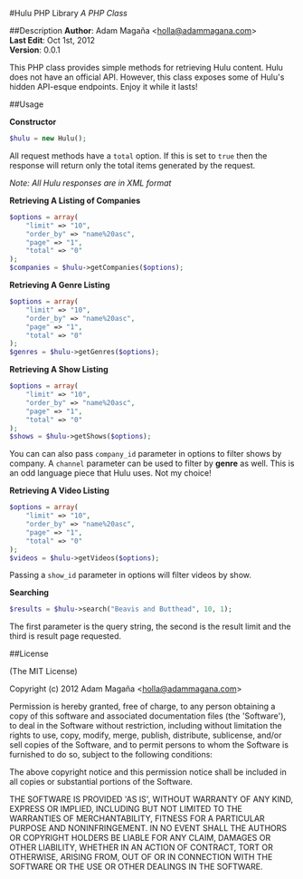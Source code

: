 #Hulu PHP Library
*A PHP Class*

##Description
**Author**: Adam Magaña &lt;holla@adammagana.com&gt;  
**Last Edit**: Oct 1st, 2012  
**Version**: 0.0.1

This PHP class provides simple methods for retrieving Hulu content. Hulu does not have an official API. However, this class exposes some of Hulu's hidden API-esque endpoints. Enjoy it while it lasts!

##Usage

**Constructor**
```php
$hulu = new Hulu();
```

All request methods have a `total` option. If this is set to `true` then the response will return only the total items generated by the request.  

*Note: All Hulu responses are in XML format*

**Retrieving A Listing of Companies**
```php
$options = array(
    "limit" => "10",
    "order_by" => "name%20asc",
    "page" => "1",
    "total" => "0"
);
$companies = $hulu->getCompanies($options);
```

**Retrieving A Genre Listing**
```php
$options = array(
    "limit" => "10",
    "order_by" => "name%20asc",
    "page" => "1",
    "total" => "0"
);
$genres = $hulu->getGenres($options);
```

**Retrieving A Show Listing**
```php
$options = array(
    "limit" => "10",
    "order_by" => "name%20asc",
    "page" => "1",
    "total" => "0"
);
$shows = $hulu->getShows($options);
```
You can can also pass `company_id` parameter in options to filter shows by company. A `channel` parameter can be used to filter by **genre** as well. This is an odd language piece that Hulu uses. Not my choice!

**Retrieving A Video Listing**
```php
$options = array(
    "limit" => "10",
    "order_by" => "name%20asc",
    "page" => "1",
    "total" => "0"
);
$videos = $hulu->getVideos($options);
```
Passing a `show_id` parameter in options will filter videos by show.

**Searching**
```php
$results = $hulu->search("Beavis and Butthead", 10, 1);
```
The first parameter is the query string, the second is the result limit and the third is result page requested.

##License

(The MIT License)

Copyright (c) 2012 Adam Magaña &lt;holla@adammagana.com&gt;

Permission is hereby granted, free of charge, to any person obtaining
a copy of this software and associated documentation files (the
'Software'), to deal in the Software without restriction, including
without limitation the rights to use, copy, modify, merge, publish,
distribute, sublicense, and/or sell copies of the Software, and to
permit persons to whom the Software is furnished to do so, subject to
the following conditions:

The above copyright notice and this permission notice shall be
included in all copies or substantial portions of the Software.

THE SOFTWARE IS PROVIDED 'AS IS', WITHOUT WARRANTY OF ANY KIND,
EXPRESS OR IMPLIED, INCLUDING BUT NOT LIMITED TO THE WARRANTIES OF
MERCHANTABILITY, FITNESS FOR A PARTICULAR PURPOSE AND NONINFRINGEMENT.
IN NO EVENT SHALL THE AUTHORS OR COPYRIGHT HOLDERS BE LIABLE FOR ANY
CLAIM, DAMAGES OR OTHER LIABILITY, WHETHER IN AN ACTION OF CONTRACT,
TORT OR OTHERWISE, ARISING FROM, OUT OF OR IN CONNECTION WITH THE
SOFTWARE OR THE USE OR OTHER DEALINGS IN THE SOFTWARE.